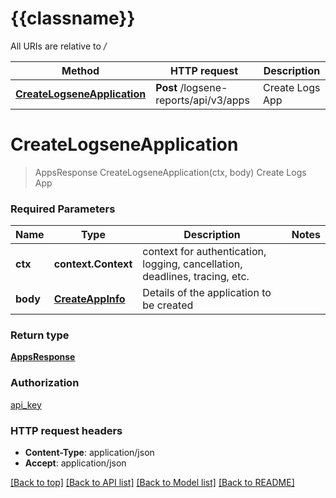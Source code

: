 # {{classname}}

All URIs are relative to */*

| Method                                                                 | HTTP request                          | Description     |
| ---------------------------------------------------------------------- | ------------------------------------- | --------------- |
| [**CreateLogseneApplication**](LogsAppApi.md#CreateLogseneApplication) | **Post** /logsene-reports/api/v3/apps | Create Logs App |

# **CreateLogseneApplication**

> AppsResponse CreateLogseneApplication(ctx, body)
Create Logs App

### Required Parameters

| Name     | Type                                  | Description                                                                 | Notes |
| -------- | ------------------------------------- | --------------------------------------------------------------------------- | ----- |
| **ctx**  | **context.Context**                   | context for authentication, logging, cancellation, deadlines, tracing, etc. |
| **body** | [**CreateAppInfo**](CreateAppInfo.md) | Details of the application to be created                                    |

### Return type

[**AppsResponse**](AppsResponse.md)

### Authorization

[api_key](../README.md#api_key)

### HTTP request headers

- **Content-Type**: application/json
- **Accept**: application/json

[[Back to top]](#) [[Back to API list]](../README.md#documentation-for-api-endpoints) [[Back to Model list]](../README.md#documentation-for-models) [[Back to README]](../README.md)
